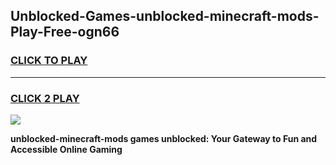 
## Unblocked-Games-unblocked-minecraft-mods-Play-Free-ogn66
<h3>
<a href="https://premium76.site?title=unblocked-minecraft-mods&ref=20M">CLICK TO PLAY</a></h3>
<hr>

<h3>
<a href="https://premium76.site?title=unblocked-minecraft-mods&ref=20M">CLICK 2 PLAY</a>
  
</h3>

<a href="https://premium76.site?title=unblocked-minecraft-mods&ref=19M"><img src="https://clearcache.store/games.png"></a>


**unblocked-minecraft-mods games unblocked: Your Gateway to Fun and Accessible Online Gaming**
